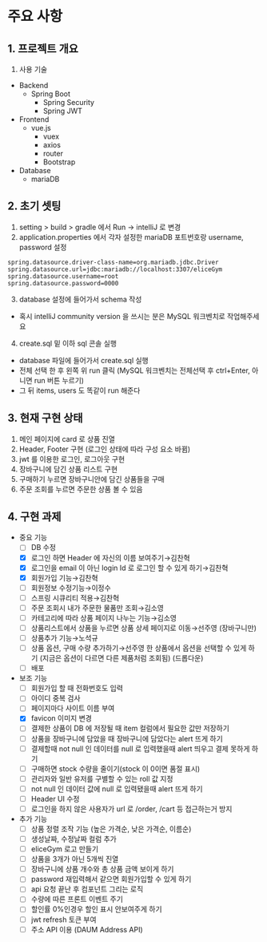 # 주요 사항

## 1. 프로젝트 개요
1. 사용 기술
- Backend
  - Spring Boot
    - Spring Security
    - Spring JWT
- Frontend
  - vue.js 
    - vuex
    - axios
    - router
    - Bootstrap
- Database
  - mariaDB

## 2. 초기 셋팅
1. setting > build > gradle 에서 Run -> intelliJ 로 변경
2. application.properties 에서 각자 설정한 mariaDB 포트번호랑 username, password 설정
```
spring.datasource.driver-class-name=org.mariadb.jdbc.Driver
spring.datasource.url=jdbc:mariadb://localhost:3307/eliceGym
spring.datasource.username=root
spring.datasource.password=0000
```
3. database 설정에 들어가서 schema 작성
- 혹시 intelliJ community version 을 쓰시는 분은 MySQL 워크벤치로 작업해주세요



4. create.sql 밑 이하 sql 콘솔 실행

- database 파일에 들어가서 create.sql 실행                                            
- 전체 선택 한 후 왼쪽 위 run 클릭 (MySQL 워크벤치는 전체선택 후 ctrl+Enter, 아니면 run 버튼 누르기)
- 그 뒤 items, users 도 똑같이 run 해준다


## 3. 현재 구현 상태
1. 메인 페이지에 card 로 상품 진열
2. Header, Footer 구현 (로그인 상태에 따라 구성 요소 바뀜)
3. jwt 를 이용한 로그인, 로그아웃 구현
4. 장바구니에 담긴 상품 리스트 구현
5. 구매하기 누르면 장바구니안에 담긴 상품들을 구매
6. 주문 조회를 누르면 주문한 상품 볼 수 있음

## 4. 구현 과제
- 중요 기능
  - [ ]  DB 수정
  - [x]  로그인 하면 Header 에 자신의 이름 보여주기→김찬혁
  - [x]  로그인을 email 이 아닌 login Id 로 로그인 할 수 있게 하기→김찬혁
  - [x]  회원가입 기능→김찬혁
  - [ ]  회원정보 수정기능→이정수
  - [ ]  스프링 시큐리티 적용→김찬혁
  - [ ]  주문 조회시 내가 주문한 물품만 조회→김소영
  - [ ]  카테고리에 따라 상품 페이지 나누는 기능→김소영
  - [ ]  상품리스트에서 상품을 누르면 상품 상세 페이지로 이동→선주영 (장바구니만)
  - [ ]  상품추가 기능→노석규
  - [ ]  상품 옵션, 구매 수량 추가하기→선주영 한 상품에서 옵션을 선택할 수 있게 하기 (지금은 옵션이 다르면 다른 제품처럼 조회됨) (드롭다운)
  - [ ]  배포
- 보조 기능
  - [ ]  회원가입 할 때 전화번호도 입력
  - [ ]  아이디 중복 검사
  - [ ]  페이지마다 사이트 이름 부여
  - [x]  favicon 이미지 변경
  - [ ]  결제한 상품이 DB 에 저장될 때 item 컬럼에서 필요한 값만 저장하기
  - [ ]  상품을 장바구니에 담았을 때 장바구니에 담았다는 alert 뜨게 하기
  - [ ]  결제할때 not null 인 데이터를 null 로 입력했을때 alert 띄우고 결제 못하게 하기
  - [ ]  구매하면 stock 수량을 줄이기(stock 이 0이면 품절 표시)
  - [ ]  관리자와 일반 유저를 구별할 수 있는 roll 값 지정        
  - [ ]  not null 인 데이터 값에 null 로 입력됐을때 alert 뜨게 하기
  - [ ]  Header UI 수정
  - [ ]  로그인을 하지 않은 사용자가 url 로 /order, /cart 등 접근하는거 방지
- 추가 기능
  - [ ]  상품 정렬 조작 기능 (높은 가격순, 낮은 가격순, 이름순)
  - [ ]  생성날짜, 수정날짜 컬럼 추가
  - [ ]  eliceGym 로고 만들기
  - [ ]  상품을 3개가 아닌 5개씩 진열
  - [ ]  장바구니에 상품 개수와 총 상품 금액 보이게 하기
  - [ ]  password 재입력해서 같으면 회원가입할 수 있게 하기
  - [ ]  api 요청 끝난 후 컴포넌트 그리는 로직
  - [ ]  수량에 따른 프론트 이벤트 주기
  - [ ]  할인률 0%인경우 할인 표시 안보여주게 하기
  - [ ]  jwt refresh 토큰 부여
  - [ ]  주소 API 이용 (DAUM Address API)
